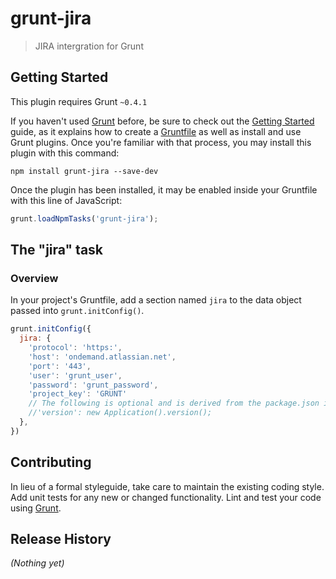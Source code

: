 # grunt-jira

> JIRA intergration for Grunt

## Getting Started
This plugin requires Grunt `~0.4.1`

If you haven't used [Grunt](http://gruntjs.com/) before, be sure to check out the [Getting Started](http://gruntjs.com/getting-started) guide, as it explains how to create a [Gruntfile](http://gruntjs.com/sample-gruntfile) as well as install and use Grunt plugins. Once you're familiar with that process, you may install this plugin with this command:

```shell
npm install grunt-jira --save-dev
```

Once the plugin has been installed, it may be enabled inside your Gruntfile with this line of JavaScript:

```js
grunt.loadNpmTasks('grunt-jira');
```

## The "jira" task

### Overview
In your project's Gruntfile, add a section named `jira` to the data object passed into `grunt.initConfig()`.

```js
grunt.initConfig({
  jira: {
    'protocol': 'https:',
    'host': 'ondemand.atlassian.net',
    'port': '443',
    'user': 'grunt_user',
    'password': 'grunt_password',
    'project_key': 'GRUNT'
    // The following is optional and is derived from the package.json if not given.
    //'version': new Application().version();
  },
})
```

## Contributing
In lieu of a formal styleguide, take care to maintain the existing coding style. Add unit tests for any new or changed functionality. Lint and test your code using [Grunt](http://gruntjs.com/).

## Release History
_(Nothing yet)_

